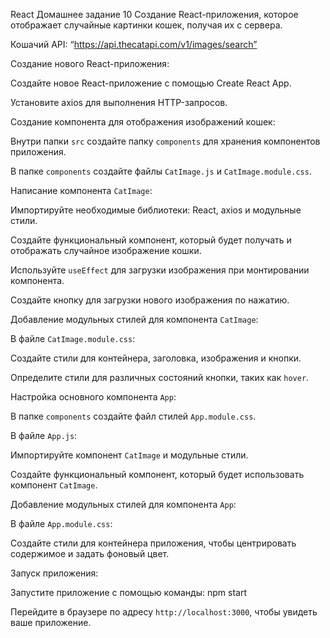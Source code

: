 React Домашнее задание 10
Создание React-приложения, которое отображает случайные картинки кошек, получая их с сервера.

Кошачий API: “https://api.thecatapi.com/v1/images/search”

Создание нового React-приложения:

Создайте новое React-приложение с помощью Create React App.

Установите axios для выполнения HTTP-запросов.

Создание компонента для отображения изображений кошек:

Внутри папки `src` создайте папку `components` для хранения компонентов приложения.

В папке `components` создайте файлы `CatImage.js` и `CatImage.module.css`.

Написание компонента `CatImage`:

Импортируйте необходимые библиотеки: React, axios и модульные стили.

Создайте функциональный компонент, который будет получать и отображать случайное изображение кошки.

Используйте `useEffect` для загрузки изображения при монтировании компонента.

Создайте кнопку для загрузки нового изображения по нажатию.

Добавление модульных стилей для компонента `CatImage`:

В файле `CatImage.module.css`:

Создайте стили для контейнера, заголовка, изображения и кнопки.

Определите стили для различных состояний кнопки, таких как `hover`.

Настройка основного компонента `App`:

В папке `components` создайте файл стилей `App.module.css`.

В файле `App.js`:

Импортируйте компонент `CatImage` и модульные стили.

Создайте функциональный компонент, который будет использовать компонент `CatImage`.

Добавление модульных стилей для компонента `App`:

В файле `App.module.css`:

Создайте стили для контейнера приложения, чтобы центрировать содержимое и задать фоновый цвет.

Запуск приложения:

Запустите приложение с помощью команды: npm start

Перейдите в браузере по адресу `http://localhost:3000`, чтобы увидеть ваше приложение.
